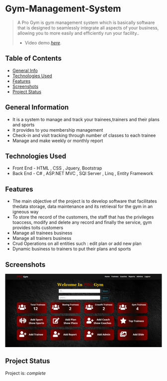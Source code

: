 # Gym-Management-System
> A Pro Gym is gym management system  which is basically software that is designed to seamlessly integrate all aspects of your business, allowing you to more easily and efficiently run your facility..
>- Video demo [_here_](https://drive.google.com/file/d/1-S_tQF2ukU6UFf2bhzivEAkU_ZEhGxqR/view?usp=share_link).


## Table of Contents
* [General Info](#general-information)
* [Technologies Used](#technologies-used)
* [Features](#features)
* [Screenshots](#screenshots)
* [Project Status](#project-status)


## General Information
- It is a system to manage and track your trainees,trainers and their plans and sports
- It provides to you membership management
- Check-in and visit tracking through number of classes to each trainee
- Manage and make weekly or monthly report



## Technologies Used
- Front End - HTML , CSS , Jquery, Bootstrap
- Back End -  C# , ASP.NET MVC , SQl Server , Linq , Entity Framework



## Features
- The main objective of the project is to develop software that facilitates thedata storage, data maintenance and its retrieval for the gym in an igneous way
- To store the record of the customers, the staff that has the privileges toaccess, modify and delete any record and finally the service, gym provides toits customers
- Manage all trainees business
- Manage all trainers business
- Crud Operations on all entities such : edit plan or add new plan 
- Dynamic business to trainers to put their plans and sports


## Screenshots
![Example screenshot](./images/screen.png)


## Project Status
Project is: _complete_ 
